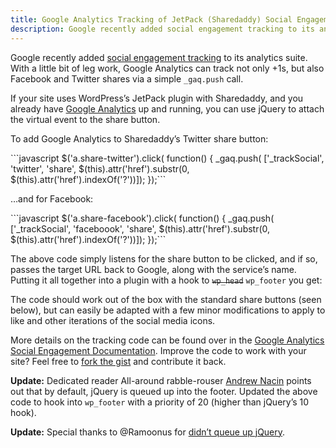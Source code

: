 ```yaml
---
title: Google Analytics Tracking of JetPack (Sharedaddy) Social Engagement
description: Google recently added social engagement tracking to its analytics suite. With a little bit of leg work, Google Analytics can track not only +1s, but also Facebook and Twitter shares via a simple _gaq.push call.
---
```


Google recently added [social engagement tracking](http://mashable.com/2011/06/30/google-analytics-social-plugin/) to its analytics suite. With a little bit of leg work, Google Analytics can track not only +1s, but also Facebook and Twitter shares via a simple `_gaq.push` call.

If your site uses WordPress’s JetPack plugin with Sharedaddy, and you already have [Google Analytics](http://yoast.com/wordpress/google-analytics/) up and running, you can use jQuery to attach the virtual event to the share button.

To add Google Analytics to Sharedaddy’s Twitter share button:

<div>```javascript
$('a.share-twitter').click( function() {
_gaq.push( ['_trackSocial', 'twitter', 'share',
$(this).attr('href').substr(0, $(this).attr('href').indexOf('?'))]);
});```</div>

…and for Facebook:

<div>```javascript
$('a.share-facebook').click( function() {
_gaq.push( ['_trackSocial', 'faceboook', 'share',
$(this).attr('href').substr(0, $(this).attr('href').indexOf('?'))]);
});```</div>

The above code simply listens for the share button to be clicked, and if so, passes the target URL back to Google, along with the service’s name. Putting it all together into a plugin with a hook to <del>`wp_head`</del> `wp_footer` you get:

<script src="https://gist.github.com/1058469.js"> </script>

The code should work out of the box with the standard share buttons (seen below), but can easily be adapted with a few minor modifications to apply to like and other iterations of the social media icons.

More details on the tracking code can be found over in the [Google Analytics Social Engagement Documentation](http://code.google.com/apis/analytics/docs/tracking/gaTrackingSocial.html). Improve the code to work with your site? Feel free to [fork the gist](https://gist.github.com/1058469) and contribute it back.

**Update:** Dedicated reader All-around rabble-rouser [Andrew Nacin](http://andrewnacin.com) points out that by default, jQuery is queued up into the footer. Updated the above code to hook into `wp_footer` with a priority of 20 (higher than jQuery’s 10 hook).

**Update:** Special thanks to @Ramoonus for [didn’t queue up jQuery](https://gist.github.com/1058469/db96b6836f279811205bddbf8be67bec6ca2159c).
